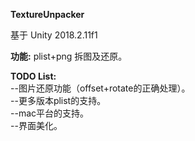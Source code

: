 **TextureUnpacker**  

基于 Unity 2018.2.11f1  

**功能:** plist+png 拆图及还原。

**TODO List:**  
--图片还原功能（offset+rotate的正确处理）。  
--更多版本plist的支持。  
--mac平台的支持。  
--界面美化。  

